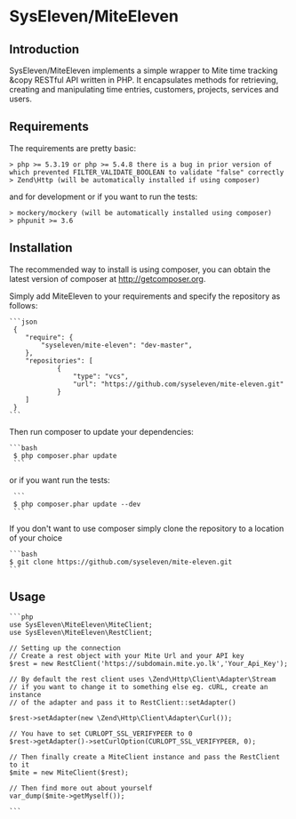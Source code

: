 SysEleven/MiteEleven
====================

Introduction
------------

SysEleven/MiteEleven implements a simple wrapper to Mite time tracking &copy RESTful API written in PHP. It encapsulates methods for retrieving, creating and manipulating time entries, customers, projects, services and users.

Requirements
------------

The requirements are pretty basic:

    > php >= 5.3.19 or php >= 5.4.8 there is a bug in prior version of which prevented FILTER_VALIDATE_BOOLEAN to validate "false" correctly
    > Zend\Http (will be automatically installed if using composer)

and for development or if you want to run the tests:

    > mockery/mockery (will be automatically installed using composer)
    > phpunit >= 3.6

Installation
------------

The recommended way to install is using composer, you can obtain the latest version of composer at http://getcomposer.org.

Simply add MiteEleven to your requirements and specify the repository as follows:

    ```json
     {
        "require": {
            "syseleven/mite-eleven": "dev-master",
        },
        "repositories": [
                {
                    "type": "vcs",
                    "url": "https://github.com/syseleven/mite-eleven.git"
                }
        ]
     }
    ```

Then run composer to update your dependencies:

    ```bash
     $ php composer.phar update
     ```
or if you want run the tests:

     ```
     $ php composer.phar update --dev
     ```

If you don't want to use composer simply clone the repository to a location of your choice

    ```bash
    $ git clone https://github.com/syseleven/mite-eleven.git
    ```


Usage
-----

    ```php
    use SysEleven\MiteEleven\MiteClient;
    use SysEleven\MiteEleven\RestClient;

    // Setting up the connection
    // Create a rest object with your Mite Url and your API key
    $rest = new RestClient('https://subdomain.mite.yo.lk','Your_Api_Key');

    // By default the rest client uses \Zend\Http\Client\Adapter\Stream
    // if you want to change it to something else eg. cURL, create an instance
    // of the adapter and pass it to RestClient::setAdapter()

    $rest->setAdapter(new \Zend\Http\Client\Adapter\Curl());

    // You have to set CURLOPT_SSL_VERIFYPEER to 0
    $rest->getAdapter()->setCurlOption(CURLOPT_SSL_VERIFYPEER, 0);

    // Then finally create a MiteClient instance and pass the RestClient to it
    $mite = new MiteClient($rest);

    // Then find more out about yourself
    var_dump($mite->getMyself());

    ```



